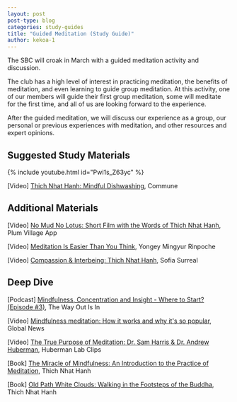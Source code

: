```yaml
---
layout: post
post-type: blog
categories: study-guides
title: "Guided Meditation (Study Guide)"
author: kekoa-1
---
```


The SBC will croak in March with a guided meditation activity and discussion.

The club has a high level of interest in practicing meditation, the benefits of meditation, and even learning to guide group meditation. At this activity, one of our members will guide their first group meditation, some will meditate for the first time, and all of us are looking forward to the experience.

After the guided meditation, we will discuss our experience as a group, our personal or previous experiences with meditation, and other resources and expert opinions.


## Suggested Study Materials

{% include youtube.html id="Pwi1s_Z63yc" %}

[Video] [Thich Nhat Hanh: Mindful Dishwashing](https://www.youtube.com/watch?v=Pwi1s_Z63yc), Commune


## Additional Materials 

[Video] [No Mud No Lotus: Short Film with the Words of Thich Nhat Hanh](https://www.youtube.com/watch?v=stiG6IzDITc), Plum Village App

[Video] [Meditation Is Easier Than You Think](https://www.youtube.com/watch?v=thcEuMDWxoI), Yongey Mingyur Rinpoche

[Video] [Compassion & Interbeing: Thich Nhat Hanh](https://www.youtube.com/watch?v=RK49gAd7N1M), Sofia Surreal


## Deep Dive

[Podcast] [Mindfulness, Concentration and Insight - Where to Start? (Episode #3)](https://open.spotify.com/episode/6f6VoUPv8qAtrJNOeYPwof?si=n-hn8gOLQeeQvIss0PIS4g), The Way Out Is In

[Video] [Mindfulness meditation: How it works and why it's so popular](https://www.youtube.com/watch?v=g7yFvd7_KVw), Global News

[Video] [The True Purpose of Meditation: Dr. Sam Harris & Dr. Andrew Huberman](https://www.youtube.com/watch?v=up6NRP3cj4Y), Huberman Lab Clips

[Book] [The Miracle of Mindfulness: An Introduction to the Practice of Meditation](https://www.amazon.com/Miracle-Mindfulness-Introduction-Practice-Meditation/dp/0807012394), Thich Nhat Hanh

[Book] [Old Path White Clouds: Walking in the Footsteps of the Buddha](https://www.amazon.com/Old-Path-White-Clouds-Footsteps/dp/0938077260), Thich Nhat Hanh
